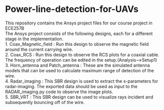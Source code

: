 # Power-line-detection-for-UAVs
This repository contains the Ansys project files for our course project in ECE257B
<br/>The Ansys project consists of the following designs, each for a different stage in the implementation.
<br/>1. Coax_Magnetic_field : Run this design to observe the magnetic field around the current carrying wire.
<br/>2. Coax_RCS : Run this design to observe the RCS plots for a coaxial cable. The frequency of operation can be edited in the setup.(Analysis-->Setup1)
<br/>3. Horn_antenna and Patch_antenna : These are the simulated antenna models that can be used to calculate maximum range of detection of the wire.
<br/>4. Radar_imaging : This SBR design is used to extract the s-parameters for radar-imaging. The exported data should be used as input to the RADAR_imaging.py code to observe the image plots.
<br/>5. SBR_VRT : This SBR design can be used to visualize rays incident and subsequently bouncing off of the wire. 
